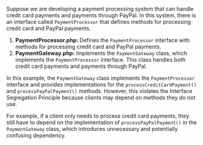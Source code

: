 Suppose we are developing a payment processing system that can handle credit card payments and payments through PayPal. In this system, there is an interface called `PaymentProcessor` that defines methods for processing credit card and PayPal payments.

1.  **PaymentProcessor.php:** Defines the `PaymentProcessor` interface with methods for processing credit card and PayPal payments.
2.  **PaymentGateway.php:** Implements the `PaymentGateway` class, which implements the `PaymentProcessor` interface. This class handles both credit card payments and payments through PayPal.

In this example, the `PaymentGateway` class implements the `PaymentProcessor` interface and provides implementations for the `processCreditCardPayment()` and `processPayPalPayment()` methods. However, this violates the Interface Segregation Principle because clients may depend on methods they do not use.

For example, if a client only needs to process credit card payments, they still have to depend on the implementation of `processPayPalPayment()` in the `PaymentGateway` class, which introduces unnecessary and potentially confusing dependency.
